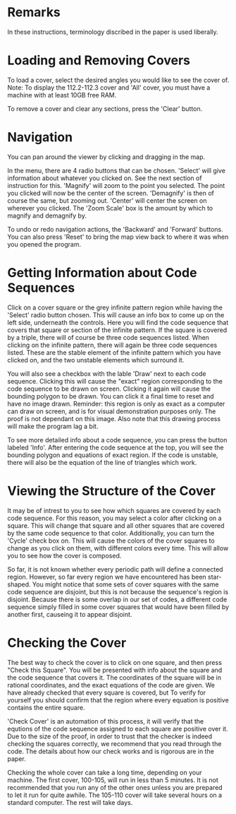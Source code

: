 # Remarks

In these instructions, terminology discribed in the paper is used liberally.

# Loading and Removing Covers 

To load a cover, select the desired angles you would like to see the cover of. Note: To display the 112.2-112.3 cover and 'All' cover, you must have a machine with at least 10GB free RAM.

To remove a cover and clear any sections, press the 'Clear' button.

# Navigation

You can pan around the viewer by clicking and dragging in the map. 

In the menu, there are 4 radio buttons that can be chosen. 'Select' will give information about whatever you clicked on. See the next section of instruction for this. 'Magnify' will zoom to the point you selected. The point you clicked will now be the center of the screen. 'Demagnify' is then of course the same, but zooming out. 'Center' will center the screen on wherever you clicked. The 'Zoom Scale' box is the amount by which to magnify and demagnify by. 

To undo or redo navigation actions, the 'Backward' and 'Forward' buttons. You can also press 'Reset' to bring the map view back to where it was when you opened the program.

# Getting Information about Code Sequences

Click on a cover square or the grey infinite pattern region while having the 'Select' radio button chosen. This will cause an info box to come up on the left side, underneath the controls. Here you will  find the code sequence that covers that square or section of the infinite pattern. If the square is covered by a triple, there will of course be three code sequences listed. When clicking on the infinite pattern, there will again be three code sequences listed. These are the stable element of the infinite pattern which you have clicked on, and the two unstable elements which surround it.

You will also see a checkbox with the lable 'Draw' next to each code sequence. Clicking this will cause the "exact" region corresponding to the code sequence to be drawn on screen. Clicking it again will cause the bounding polygon to be drawn. You can click it a final time to reset and have no image drawn. Reminder: this region is only as exact as a computer can draw on screen, and is for visual demonstration  purposes only. The proof is not dependant on this image. Also note that this  drawing process will make the program lag a bit.

To see more detailed info about a code sequence, you can press the button  labeled 'Info'. After entering the code sequence at the top, you will see the bounding polygon and equations of exact region. If the code is unstable, there will also be the equation of the line of triangles which work.

# Viewing the Structure of the Cover

It may be of intrest to you to see how which squares are covered by each code sequence. For this reason, you may select a color after clicking on a square. This will change that square and all other squares that are covered by the same code sequence to that color. Additionally, you can turn the 'Cycle' check box on. This will cause the colors of the cover squares to change as you click on them, with different colors every time. This will allow you to see how the cover is composed. 

So far, it is not known whether every periodic path will define a connected region. However, so far every region we have encountered has been star-shaped. You might notice that some sets of cover squares with the same code sequence are disjoint, but this is not because the sequence's region is disjoint. Because there is some overlap in our set of codes, a different code sequence simply filled in some cover squares that would have been filled by another first, causeing it to appear disjoint.

# Checking the Cover

The best way to check the cover is to click on one square, and then press "Check this Square". You will be presented with info about the square and the code sequence that covers it. The coordinates of the square will be in rational coordinates, and the exact equations of the code are given. We have already checked that every square is covered, but To verify for yourself you should confirm that the region where every equation is positive contains the entire square.

'Check Cover' is an automation of this process, it will verify that the equtions of the code sequence assigned to each square are positive over it. Due to the size of the proof, in order to trust that the checker is indeed checking the squares correctly, we recommend that you read through the code. The details about how our check works and is rigorous are in the paper.

Checking the whole cover can take a long time, depending on your machine. The first cover, 100-105, will run in less than 5 minutes. It is not recommended that you run any of the other ones unless you are prepared to let it run for quite awhile. The 105-110 cover will take several hours on a standard computer. The rest will take days.







